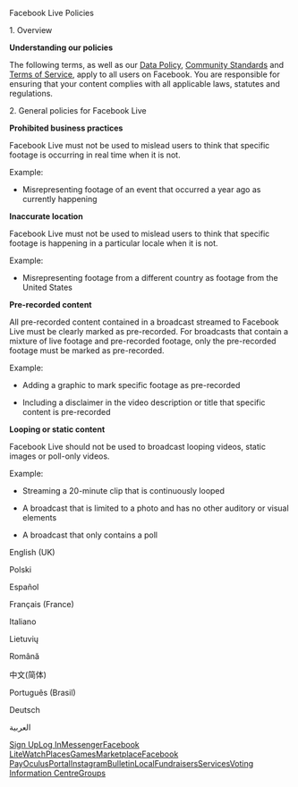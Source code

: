Facebook Live Policies

1\. Overview

**Understanding our policies**

The following terms, as well as our [Data Policy](https://www.facebook.com/about/privacy/), [Community Standards](https://www.facebook.com/communitystandards/) and [Terms of Service](https://www.facebook.com/legal/terms), apply to all users on Facebook. You are responsible for ensuring that your content complies with all applicable laws, statutes and regulations.

2\. General policies for Facebook Live

**Prohibited business practices**

Facebook Live must not be used to mislead users to think that specific footage is occurring in real time when it is not.

Example:

*   Misrepresenting footage of an event that occurred a year ago as currently happening

**Inaccurate location**

Facebook Live must not be used to mislead users to think that specific footage is happening in a particular locale when it is not.

Example:

*   Misrepresenting footage from a different country as footage from the United States

**Pre-recorded content**

All pre-recorded content contained in a broadcast streamed to Facebook Live must be clearly marked as pre-recorded. For broadcasts that contain a mixture of live footage and pre-recorded footage, only the pre-recorded footage must be marked as pre-recorded.

Example:

*   Adding a graphic to mark specific footage as pre-recorded

*   Including a disclaimer in the video description or title that specific content is pre-recorded

**Looping or static content**

Facebook Live should not be used to broadcast looping videos, static images or poll-only videos.

Example:

*   Streaming a 20-minute clip that is continuously looped

*   A broadcast that is limited to a photo and has no other auditory or visual elements

*   A broadcast that only contains a poll

English (UK)

Polski

Español

Français (France)

Italiano

Lietuvių

Română

中文(简体)

Português (Brasil)

Deutsch

العربية

[Sign Up](https://www.facebook.com/reg/)[Log In](https://www.facebook.com/login/)[Messenger](https://l.facebook.com/l.php?u=https%3A%2F%2Fmessenger.com%2F&h=AT0YDmu8nmzPWndQ9iUYaAVmPi4r-73A2kqt38igZZKeu6y8e1_IXgnMPDu2UBB0zlgZSUymzbAMdwn4mP34BLxFZ12fMpPcK0XqE7wCz4MkOgOerHBZc8ctsf3c9Ua0-BU6acR6cQ5tB8kGqUdlbMReBv3pZa8qNSGcPw)[Facebook Lite](https://www.facebook.com/lite/)[Watch](https://en-gb.facebook.com/watch/)[Places](https://www.facebook.com/places/)[Games](https://www.facebook.com/games/)[Marketplace](https://www.facebook.com/marketplace/)[Facebook Pay](https://pay.facebook.com/)[Oculus](https://l.facebook.com/l.php?u=https%3A%2F%2Fwww.oculus.com%2F&h=AT0YDmu8nmzPWndQ9iUYaAVmPi4r-73A2kqt38igZZKeu6y8e1_IXgnMPDu2UBB0zlgZSUymzbAMdwn4mP34BLxFZ12fMpPcK0XqE7wCz4MkOgOerHBZc8ctsf3c9Ua0-BU6acR6cQ5tB8kGqUdlbMReBv3pZa8qNSGcPw)[Portal](https://portal.facebook.com/)[Instagram](https://l.facebook.com/l.php?u=https%3A%2F%2Fwww.instagram.com%2F&h=AT0YDmu8nmzPWndQ9iUYaAVmPi4r-73A2kqt38igZZKeu6y8e1_IXgnMPDu2UBB0zlgZSUymzbAMdwn4mP34BLxFZ12fMpPcK0XqE7wCz4MkOgOerHBZc8ctsf3c9Ua0-BU6acR6cQ5tB8kGqUdlbMReBv3pZa8qNSGcPw)[Bulletin](https://www.bulletin.com/)[Local](https://www.facebook.com/local/lists/245019872666104/)[Fundraisers](https://www.facebook.com/fundraisers/)[Services](https://www.facebook.com/biz/directory/)[Voting Information Centre](https://www.facebook.com/votinginformationcenter/?entry_point=c2l0ZQ%3D%3D)[Groups](https://www.facebook.com/groups/explore/)